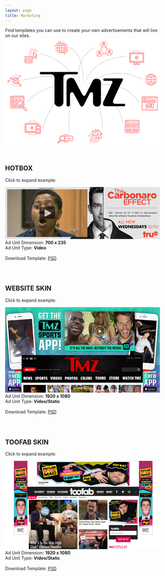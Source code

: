 ```yaml
---
layout: page
title: Marketing
---
```


Find templates you can use to create your own advertisements that will live on our sites.
<img src="/brand-resource/images/tmz-marketing-image.jpg" />

<br>

<h2 id="hot-box" class="header space-up">HOTBOX</h2>

Click to expand example: <br>

<a href="/brand-resource/images/hotbox-tmz-example-site.jpg" data-lightbox="lightbox-1" data-title="">
   <img class="center-block" src="/brand-resource/images/hotbox-tmz-example.jpg" />
</a>

<div class="panel bg-gray">
  <div class="pull-left">
      Ad Unit Dimension: <b>700 x 235</b>
  </div>
  <div class="pull-right">
        Ad Unit Type: <b>Video</b>
  </div>
  <div class="clearfix"></div>
  <br>
  <div class="text-center">
         Download Template: 
         <a class="download" href="/brand-resource/psd/fued_hotbox-10-2017.psd" download="fued_hotbox-10-2017.psd">PSD</a>
  </div>  
</div>

<br><br>

<h2 id="website-skin" class="header space-up">WEBSITE SKIN</h2>

Click to expand example: <br>

<a href="/brand-resource/images/skin-example-sitejpg728x435.jpg" data-lightbox="lightbox-3" data-title="">
    <img class="center-block" src="/brand-resource/images/skin-example-02698x386.jpg" />
</a>

<div class="panel bg-gray">
  <div class="pull-left">
      Ad Unit Dimension: <b>1920 x 1080</b>
  </div>
  <div class="pull-right">
        Ad Unit Type: <b>Video/Static</b>
  </div>
  <div class="clearfix"></div>
  <br>
  <div class="text-center">
         Download Template: 
         <a class="download" href="/brand-resource/psd/Homepage-Skin-Ads-Template-1920x1080.psd" download="Homepage-Skin-Ads-Template-1920x1080.psd">PSD</a>
  </div>  
</div>

<br><br>

<h2 id="toofab-skin" class="header space-up">TOOFAB SKIN</h2>

Click to expand example: <br>

<a href="/brand-resource/logos/png/toofab-skin.png" data-lightbox="lightbox-2" data-title="">
    <img class="center-block" src="/brand-resource/logos/png/toofab-skin.png" />
</a>

<div class="panel bg-gray">
  <div class="pull-left">
      Ad Unit Dimension: <b>1920 x 1080</b>
  </div>
  <div class="pull-right">
        Ad Unit Type: <b>Video/Static</b>
  </div>
  <div class="clearfix"></div>
  <br>
  <div class="text-center">
         Download Template: 
         <a class="download" href="/brand-resource/psd/toofab-skin-v2.psd" download="toofab-skin.psd">PSD</a>
  </div>  
</div>

